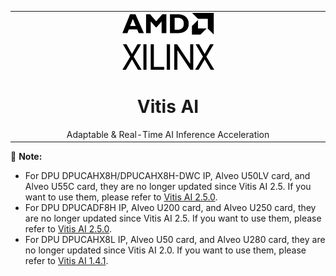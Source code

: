 ﻿<table class="sphinxhide">
 <tr>
   <td align="center"><img src="https://raw.githubusercontent.com/Xilinx/Image-Collateral/main/xilinx-logo.png" width="30%"/><h1>Vitis AI</h1><h0>Adaptable & Real-Time AI Inference Acceleration</h0>
   </td>
 </tr>
</table>

:pushpin: **Note:** 
* For DPU DPUCAHX8H/DPUCAHX8H-DWC IP, Alveo U50LV card, and Alveo U55C card, they are no longer updated since Vitis AI 2.5. If you want to use them, please refer to [Vitis AI 2.5.0](https://github.com/Xilinx/Vitis-AI/tree/v2.5).
* For DPU DPUCADF8H IP, Alveo U200 card, and Alveo U250 card, they are no longer updated since Vitis AI 2.5. If you want to use them, please refer to [Vitis AI 2.5.0](https://github.com/Xilinx/Vitis-AI/tree/v2.5).
* For DPU DPUCAHX8L IP, Alveo U50 card, and Alveo U280 card, they are no longer updated since Vitis AI 2.0. If you want to use them, please refer to [Vitis AI 1.4.1](https://github.com/Xilinx/Vitis-AI/tree/v1.4.1).

